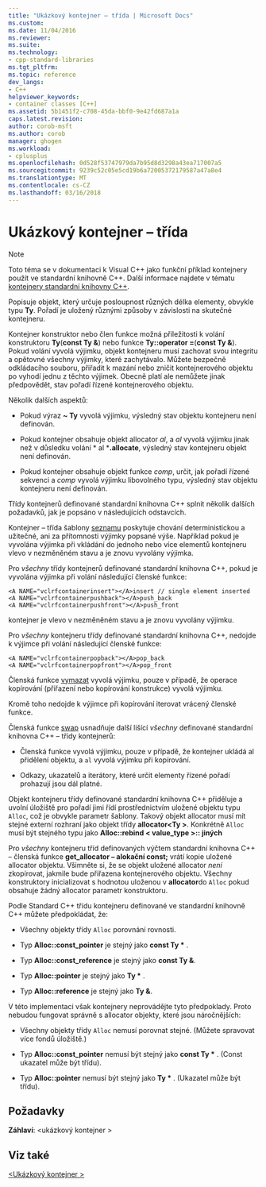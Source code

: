 ```yaml
---
title: "Ukázkový kontejner – třída | Microsoft Docs"
ms.custom: 
ms.date: 11/04/2016
ms.reviewer: 
ms.suite: 
ms.technology:
- cpp-standard-libraries
ms.tgt_pltfrm: 
ms.topic: reference
dev_langs:
- C++
helpviewer_keywords:
- container classes [C++]
ms.assetid: 5b1451f2-c708-45da-bbf0-9e42fd687a1a
caps.latest.revision: 
author: corob-msft
ms.author: corob
manager: ghogen
ms.workload:
- cplusplus
ms.openlocfilehash: 0d528f53747979da7b95d8d3298a43ea717007a5
ms.sourcegitcommit: 9239c52c05e5cd19b6a72005372179587a47a8e4
ms.translationtype: MT
ms.contentlocale: cs-CZ
ms.lasthandoff: 03/16/2018
---
```

# <a name="sample-container-class"></a>Ukázkový kontejner – třída
> [!NOTE]
>  Toto téma se v dokumentaci k Visual C++ jako funkční příklad kontejnery použít ve standardní knihovně C++. Další informace najdete v tématu [kontejnery standardní knihovny C++](../standard-library/stl-containers.md).  
  
 Popisuje objekt, který určuje posloupnost různých délka elementy, obvykle typu **Ty**. Pořadí je uložený různými způsoby v závislosti na skutečné kontejneru.  
  
 Kontejner konstruktor nebo člen funkce možná příležitosti k volání konstruktoru **Ty**(**const Ty &**) nebo funkce **Ty::operator =**(**const Ty &**). Pokud volání vyvolá výjimku, objekt kontejneru musí zachovat svou integritu a opětovné všechny výjimky, které zachytávalo. Můžete bezpečně odkládacího souboru, přiřadit k mazání nebo zničit kontejnerového objektu po vyhodí jednu z těchto výjimek. Obecně platí ale nemůžete jinak předpovědět, stav pořadí řízené kontejnerového objektu.  
  
 Několik dalších aspektů:  
  
-   Pokud výraz **~ Ty** vyvolá výjimku, výsledný stav objektu kontejneru není definován.  
  
-   Pokud kontejner obsahuje objekt allocator *al*, a *al* vyvolá výjimku jinak než v důsledku volání * al ***.allocate**, výsledný stav kontejneru objekt není definován.  
  
-   Pokud kontejner obsahuje objekt funkce *comp*, určit, jak pořadí řízené sekvenci a *comp* vyvolá výjimku libovolného typu, výsledný stav objektu kontejneru není definován.  
  
 Třídy kontejnerů definované standardní knihovna C++ splnit několik dalších požadavků, jak je popsáno v následujících odstavcích.  
  
 Kontejner – třída šablony [seznamu](../standard-library/list-class.md) poskytuje chování deterministickou a užitečné, ani za přítomnosti výjimky popsané výše. Například pokud je vyvolána výjimka při vkládání do jednoho nebo více elementů kontejneru vlevo v nezměněném stavu a je znovu vyvolány výjimka.  
  
 Pro *všechny* třídy kontejnerů definované standardní knihovna C++, pokud je vyvolána výjimka při volání následující členské funkce:  
  
```  
<A NAME="vclrfcontainerinsert"></A>insert // single element inserted  
<A NAME="vclrfcontainerpushback"></A>push_back  
<A NAME="vclrfcontainerpushfront"></A>push_front  
```  
  
 kontejner je vlevo v nezměněném stavu a je znovu vyvolány výjimku.  
  
 Pro *všechny* kontejneru třídy definované standardní knihovna C++, nedojde k výjimce při volání následující členské funkce:  
  
```  
<A NAME="vclrfcontainerpopback"></A>pop_back  
<A NAME="vclrfcontainerpopfront"></A>pop_front  
```  
  
 Členská funkce [vymazat](../standard-library/container-class-erase.md) vyvolá výjimku, pouze v případě, že operace kopírování (přiřazení nebo kopírování konstrukce) vyvolá výjimku.  
  
 Kromě toho nedojde k výjimce při kopírování iterovat vrácený členské funkce.  
  
 Členská funkce [swap](../standard-library/container-class-swap.md) usnadňuje další lišící *všechny* definované standardní knihovna C++ – třídy kontejnerů:  
  
-   Členská funkce vyvolá výjimku, pouze v případě, že kontejner ukládá al přidělení objektu, a `al` vyvolá výjimku při kopírování.  
  
-   Odkazy, ukazatelů a iterátory, které určit elementy řízené pořadí prohazují jsou dál platné.  
  
 Objekt kontejneru třídy definované standardní knihovna C++ přiděluje a uvolní úložiště pro pořadí jimi řídí prostřednictvím uložené objektu typu `Alloc`, což je obvykle parametr šablony. Takový objekt allocator musí mít stejné externí rozhraní jako objekt třídy **allocator\<Ty >**. Konkrétně `Alloc` musí být stejného typu jako **Alloc::rebind < value_type >:: jiných**  
  
 Pro *všechny* kontejneru tříd definovaných výčtem standardní knihovna C++ – členská funkce **get_allocator – alokační const;** vrátí kopie uložené allocator objektu. Všimněte si, že se objekt uložené allocator *není* zkopírovat, jakmile bude přiřazena kontejnerového objektu. Všechny konstruktory inicializovat s hodnotou uloženou v **allocator**do `Alloc` pokud obsahuje žádný allocator parametr konstruktoru.  
  
 Podle Standard C++ třídu kontejneru definované ve standardní knihovně C++ můžete předpokládat, že:  
  
-   Všechny objekty třídy `Alloc` porovnání rovnosti.  
  
-   Typ **Alloc::const_pointer** je stejný jako **const Ty \*** .  
  
-   Typ **Alloc::const_reference** je stejný jako **const Ty &**.  
  
-   Typ **Alloc::pointer** je stejný jako **Ty \*** .  
  
-   Typ **Alloc::reference** je stejný jako **Ty &**.  
  
 V této implementaci však kontejnery neprovádějte tyto předpoklady. Proto nebudou fungovat správně s allocator objekty, které jsou náročnějších:  
  
-   Všechny objekty třídy `Alloc` nemusí porovnat stejné. (Můžete spravovat více fondů úložiště.)  
  
-   Typ **Alloc::const_pointer** nemusí být stejný jako **const Ty \*** . (Const ukazatel může být třídu).  
  
-   Typ **Alloc::pointer** nemusí být stejný jako **Ty \*** . (Ukazatel může být třídu).  
  
## <a name="requirements"></a>Požadavky  
 **Záhlaví**: \<ukázkový kontejner >  
  
## <a name="see-also"></a>Viz také  
 [\<Ukázkový kontejner >](../standard-library/sample-container.md)

